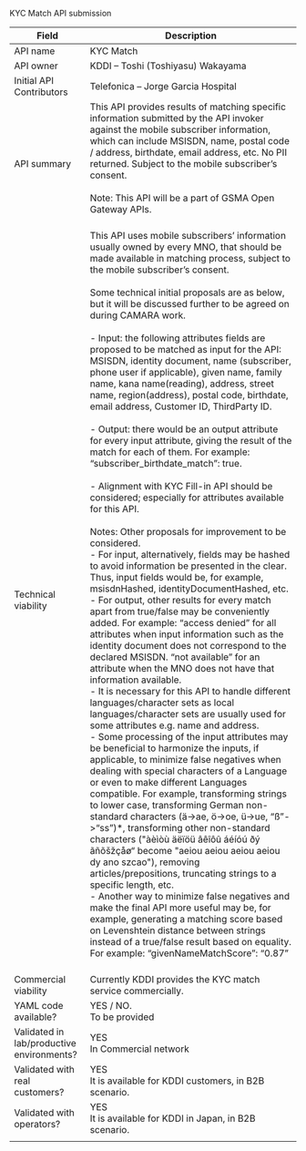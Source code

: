 KYC Match API submission

| **Field** | Description |
| ---- | ----- |
| API name | KYC Match |
| API owner | KDDI – Toshi (Toshiyasu) Wakayama |
| Initial API Contributors | Telefonica – Jorge Garcia Hospital | 
| API summary | This API provides results of matching specific information submitted by the API invoker against the mobile subscriber information, which can include MSISDN, name, postal code / address, birthdate, email address, etc.  No PII returned.  Subject to the mobile subscriber’s consent. <br> <br> Note: This API will be a part of GSMA Open Gateway APIs. <br><br> |
| Technical viability | This API uses mobile subscribers’ information usually owned by every MNO, that should be made available in matching process, subject to the mobile subscriber’s consent. <br><br> Some technical initial proposals are as below, but it will be discussed further to be agreed on during CAMARA work. <br><br> - Input: the following attributes fields are proposed to be matched as input for the API: MSISDN, identity document, name (subscriber, phone user if applicable), given name, family name, kana name(reading), address, street name, region(address), postal code, birthdate, email address, Customer ID, ThirdParty ID. <br><br> - Output: there would be an output attribute for every input attribute, giving the result of the match for each of them. For example: “subscriber_birthdate_match”: true.  <br><br> - Alignment with KYC Fill-in API should be considered; especially for attributes available for this API. <br><br> Notes: Other proposals for improvement to be considered. <br> - For input, alternatively, fields may be hashed to avoid information be presented in the clear. Thus, input fields would be, for example, msisdnHashed, identityDocumentHashed, etc. <br> - For output, other results for every match apart from true/false may be conveniently added. For example: “access denied” for all attributes when input information such as the identity document does not correspond to the declared MSISDN.  “not available” for an attribute when the MNO does not have that information available. <br> - It is necessary for this API to handle different languages/character sets as local languages/character sets are usually used for some attributes e.g. name and address. <br> - Some processing of the input attributes may be beneficial to harmonize the inputs, if applicable, to minimize false negatives when dealing with special characters of a Language or even to make different Languages compatible. For example, transforming strings to lower case, transforming German non-standard characters (ä->ae, ö->oe, ü->ue, “ß”->“ss”)*, transforming other non-standard characters ("àèìòù äëïöü âêîôû áéíóú ðý ãñõšžçåø“ become "aeiou aeiou aeiou aeiou dy ano szcao"), removing articles/prepositions, truncating strings to a specific length, etc. <br> - Another way to minimize false negatives and make the final API more useful may be, for example, generating a matching score based on Levenshtein distance between strings instead of a true/false result based on equality. For example: “givenNameMatchScore”: “0.87” <br><br> |
| Commercial viability | Currently KDDI provides the KYC match service commercially. |
| YAML code available? | YES / NO. <br> To be provided |
| Validated in lab/productive environments? | YES <br> In Commercial network |
| Validated with real customers? | YES <br> It is available for KDDI customers, in B2B scenario. |
| Validated with operators? | YES <br> It is available for KDDI in Japan, in B2B scenario. |
| | |
